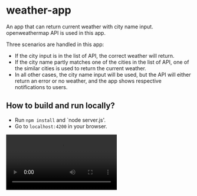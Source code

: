 # weather-app
An app that can return current weather with city name input.
openweathermap API is used in this app.

Three scenarios are handled in this app:
* If the city input is in the list of API, the correct weather will return.
* If the city name partly matches one of the cities in the list of API, one of the similar cities is used to return the current weather.
* In all other cases, the city name input will be used, but the API will either return an error or no weather, and the app shows respective notifications to users.

## How to build and run locally?
* Run `npm install` and `node server.js'.
* Go to `localhost:4200` in your browser.

![Weather application demo](demo.mov)
